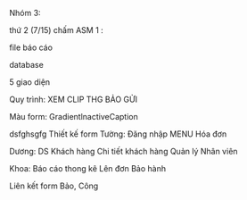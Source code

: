 Nhóm 3:


thứ 2 (7/15) chấm ASM 1 :

file báo cáo

database

5 giao diện


Quy trình:
XEM CLIP THG BẢO GỬI

Màu form: GradientlnactiveCaption


dsfghsgfg
Thiết kế form
Tường:
	Đăng nhập
	MENU
	Hóa đơn

Dương:
	DS Khách hàng
	Chi tiết khách hàng
	Quản lý Nhân viên

Khoa:
	Báo cáo thong kê
	Lên đơn
	Bảo hành


Liên kết form
Bảo, Công
